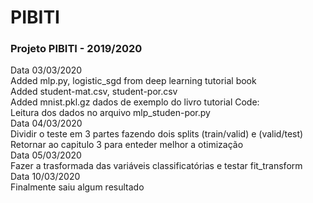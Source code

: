 # PIBITI
### Projeto PIBITI - 2019/2020
Data 03/03/2020\
    Added mlp.py, logistic_sgd from deep learning tutorial book\
    Added student-mat.csv, student-por.csv\
    Added mnist.pkl.gz dados de exemplo do livro tutorial
    Code:\
        Leitura dos dados no arquivo mlp_studen-por.py\
Data 04/03/2020\
    Dividir o teste em 3 partes fazendo dois splits (train/valid) e (valid/test)
    Retornar ao capitulo 3 para enteder melhor a otimização\
Data 05/03/2020\
    Fazer a trasformada das variáveis classificatórias e testar fit_transform\
Data 10/03/2020\
    Finalmente saiu algum resultado